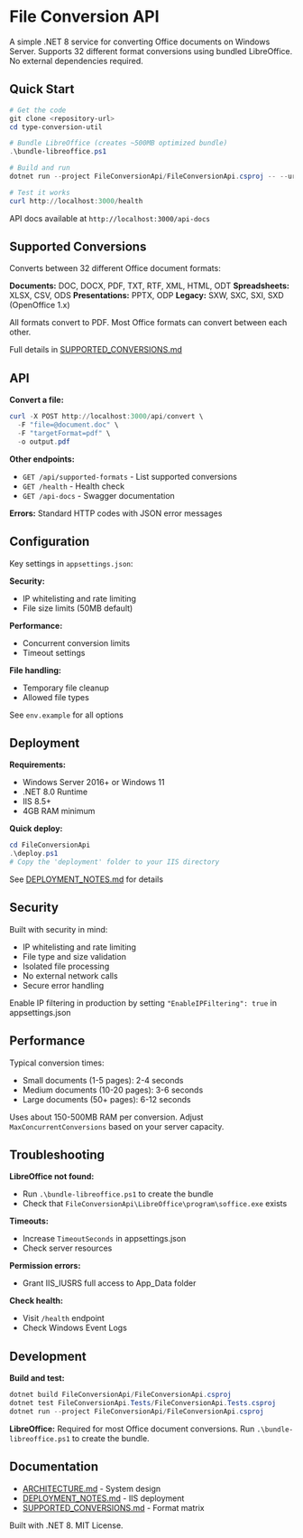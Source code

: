# File Conversion API

A simple .NET 8 service for converting Office documents on Windows Server. Supports 32 different format conversions using bundled LibreOffice. No external dependencies required.

## Quick Start

```powershell
# Get the code
git clone <repository-url>
cd type-conversion-util

# Bundle LibreOffice (creates ~500MB optimized bundle)
.\bundle-libreoffice.ps1

# Build and run
dotnet run --project FileConversionApi/FileConversionApi.csproj -- --urls "http://localhost:3000"

# Test it works
curl http://localhost:3000/health
```

API docs available at `http://localhost:3000/api-docs`

## Supported Conversions

Converts between 32 different Office document formats:

**Documents:** DOC, DOCX, PDF, TXT, RTF, XML, HTML, ODT
**Spreadsheets:** XLSX, CSV, ODS
**Presentations:** PPTX, ODP
**Legacy:** SXW, SXC, SXI, SXD (OpenOffice 1.x)

All formats convert to PDF. Most Office formats can convert between each other.

Full details in [SUPPORTED_CONVERSIONS.md](SUPPORTED_CONVERSIONS.md)

## API

**Convert a file:**

```powershell
curl -X POST http://localhost:3000/api/convert \
  -F "file=@document.doc" \
  -F "targetFormat=pdf" \
  -o output.pdf
```

**Other endpoints:**

- `GET /api/supported-formats` - List supported conversions
- `GET /health` - Health check
- `GET /api-docs` - Swagger documentation

**Errors:** Standard HTTP codes with JSON error messages

## Configuration

Key settings in `appsettings.json`:

**Security:**

- IP whitelisting and rate limiting
- File size limits (50MB default)

**Performance:**

- Concurrent conversion limits
- Timeout settings

**File handling:**

- Temporary file cleanup
- Allowed file types

See `env.example` for all options

## Deployment

**Requirements:**

- Windows Server 2016+ or Windows 11
- .NET 8.0 Runtime
- IIS 8.5+
- 4GB RAM minimum

**Quick deploy:**

```powershell
cd FileConversionApi
.\deploy.ps1
# Copy the 'deployment' folder to your IIS directory
```

See [DEPLOYMENT_NOTES.md](DEPLOYMENT_NOTES.md) for details

## Security

Built with security in mind:

- IP whitelisting and rate limiting
- File type and size validation
- Isolated file processing
- No external network calls
- Secure error handling

Enable IP filtering in production by setting `"EnableIPFiltering": true` in appsettings.json

## Performance

Typical conversion times:

- Small documents (1-5 pages): 2-4 seconds
- Medium documents (10-20 pages): 3-6 seconds
- Large documents (50+ pages): 6-12 seconds

Uses about 150-500MB RAM per conversion. Adjust `MaxConcurrentConversions` based on your server capacity.

## Troubleshooting

**LibreOffice not found:**

- Run `.\bundle-libreoffice.ps1` to create the bundle
- Check that `FileConversionApi\LibreOffice\program\soffice.exe` exists

**Timeouts:**

- Increase `TimeoutSeconds` in appsettings.json
- Check server resources

**Permission errors:**

- Grant IIS_IUSRS full access to App_Data folder

**Check health:**

- Visit `/health` endpoint
- Check Windows Event Logs

## Development

**Build and test:**

```powershell
dotnet build FileConversionApi/FileConversionApi.csproj
dotnet test FileConversionApi.Tests/FileConversionApi.Tests.csproj
dotnet run --project FileConversionApi/FileConversionApi.csproj
```

**LibreOffice:** Required for most Office document conversions. Run `.\bundle-libreoffice.ps1` to create the bundle.

## Documentation

- [ARCHITECTURE.md](ARCHITECTURE.md) - System design
- [DEPLOYMENT_NOTES.md](DEPLOYMENT_NOTES.md) - IIS deployment
- [SUPPORTED_CONVERSIONS.md](SUPPORTED_CONVERSIONS.md) - Format matrix

Built with .NET 8. MIT License.
